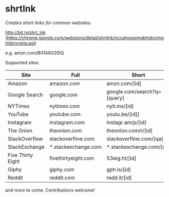 # shrtlnk

*Creates short links for common websites.*

http://bit.ly/shrt_lnk (https://chrome.google.com/webstore/detail/shrtlnk/nccahogoimgbhghcjmghidnnngigcagi)

e.g. amzn.com/B01A6G35IQ

Supported sites:

Site | Full | Short
--- | --- | ---
Amazon | amazon.com | amzn.com/[id]
Google Search | google.com | google.com/search?q=[query]
NYTimes | nytimes.com | nyti.ms/[id]
YouTube | youtube.com | youtu.be/[id]]
Instagram | instagram.com | instagr.am/p/[id]
The Onion | theonion.com | theonion.com/r/[id]
StackOverflow | stackoverflow.com | stackoverflow.com/[qa]
StackExchange | *.stackexchange.com | *.stackexchange.com/[qa]
Five Thirty Eight | fivethirtyeight.com | 53eig.ht/[id]
Giphy | giphy.com | gph.is/[id]
Reddit | reddit.com | redd.it/[id]

and more to come. Contributions welcome!
